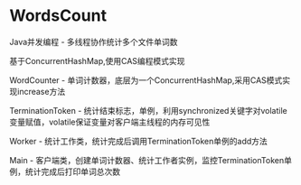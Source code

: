 # WordsCount

Java并发编程 - 多线程协作统计多个文件单词数

基于ConcurrentHashMap,使用CAS编程模式实现

WordCounter - 单词计数器，底层为一个ConcurrentHashMap,采用CAS模式实现increase方法

TerminationToken - 统计结束标志，单例，利用synchronized关键字对volatile变量赋值，volatile保证变量对客户端主线程的内存可见性

Worker - 统计工作类，统计完成后调用TerminationToken单例的add方法

Main - 客户端类，创建单词计数器、统计工作者实例，监控TerminationToken单例，统计完成后打印单词总次数
